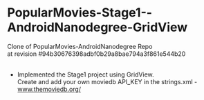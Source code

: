# PopularMovies-Stage1--AndroidNanodegree-GridView

Clone of PopularMovies-AndroidNanodegree Repo <br />
at revision #94b30676398adbf0b29a8bae794a3f861e544b20 <br /> <br />
* Implemented the Stage1 project using GridView.<br />
Create and add your own moviedb API_KEY in the strings.xml - www.themoviedb.org/
